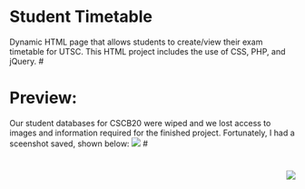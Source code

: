 # Student Timetable 
Dynamic HTML page that allows students to create/view their exam timetable for UTSC. This HTML project includes the use of CSS, PHP, and jQuery. #

# Preview:
Our student databases for CSCB20 were wiped and we lost access to images and information required for the finished project. Fortunately, I had a sceenshot saved, shown below:
<img src="https://raw.githubusercontent.com/zaind6/University-Exam-Timetable/master/timetable.png"> #

# <img align="right" src="https://raw.githubusercontent.com/zaind6/Regex-Project/master/LOGO.png">